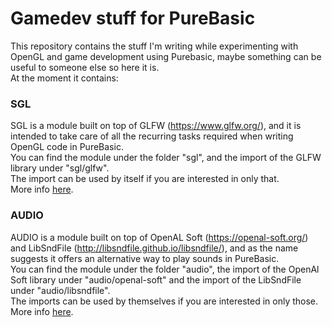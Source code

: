 # Gamedev stuff for PureBasic
This repository contains the stuff I'm writing while experimenting with OpenGL and game development using Purebasic, maybe something can be useful to someone else so here it is.<br>
At the moment it contains:<br>

### SGL
SGL is a module built on top of GLFW (https://www.glfw.org/), and it is intended to take care of all the recurring tasks required when writing OpenGL code in PureBasic.<br>
You can find the module under the folder "sgl", and the import of the GLFW library under "sgl/glfw".<br>
The import can be used by itself if you are interested in only that.<br>
More info [here](https://github.com/spettroscopio/gamedev/blob/main/sgl/README.md).

### AUDIO
AUDIO is a module built on top of OpenAL Soft (https://openal-soft.org/) and LibSndFile (http://libsndfile.github.io/libsndfile/), and as the name suggests it offers an alternative way to play sounds in PureBasic.<br> 
You can find the module under the folder "audio", the import of the OpenAl Soft library under "audio/openal-soft" and the import of the LibSndFile under "audio/libsndfile".<br> 
The imports can be used by themselves if you are interested in only those.<br> 
More info [here](https://github.com/spettroscopio/gamedev/blob/main/audio/README.md).
